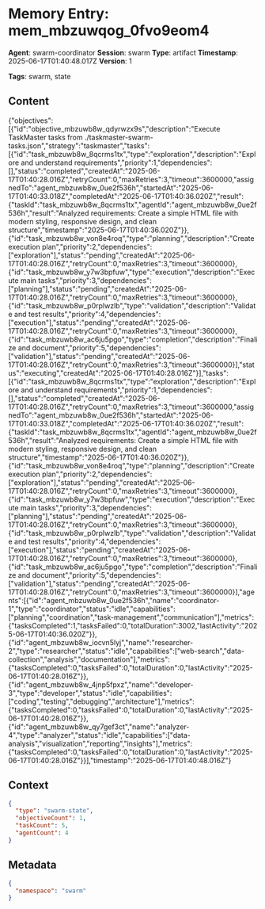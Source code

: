 # Memory Entry: mem_mbzuwqog_0fvo9eom4

**Agent**: swarm-coordinator
**Session**: swarm
**Type**: artifact
**Timestamp**: 2025-06-17T01:40:48.017Z
**Version**: 1

**Tags**: swarm, state

## Content

{"objectives":[{"id":"objective_mbzuwb8w_qdyrwzx9s","description":"Execute TaskMaster tasks from ./taskmaster-swarm-tasks.json","strategy":"taskmaster","tasks":[{"id":"task_mbzuwb8w_8qcrms1tx","type":"exploration","description":"Explore and understand requirements","priority":1,"dependencies":[],"status":"completed","createdAt":"2025-06-17T01:40:28.016Z","retryCount":0,"maxRetries":3,"timeout":3600000,"assignedTo":"agent_mbzuwb8w_0ue2f536h","startedAt":"2025-06-17T01:40:33.018Z","completedAt":"2025-06-17T01:40:36.020Z","result":{"taskId":"task_mbzuwb8w_8qcrms1tx","agentId":"agent_mbzuwb8w_0ue2f536h","result":"Analyzed requirements: Create a simple HTML file with modern styling, responsive design, and clean structure","timestamp":"2025-06-17T01:40:36.020Z"}},{"id":"task_mbzuwb8w_von8e4roq","type":"planning","description":"Create execution plan","priority":2,"dependencies":["exploration"],"status":"pending","createdAt":"2025-06-17T01:40:28.016Z","retryCount":0,"maxRetries":3,"timeout":3600000},{"id":"task_mbzuwb8w_y7w3bpfuw","type":"execution","description":"Execute main tasks","priority":3,"dependencies":["planning"],"status":"pending","createdAt":"2025-06-17T01:40:28.016Z","retryCount":0,"maxRetries":3,"timeout":3600000},{"id":"task_mbzuwb8w_p0rplwzlb","type":"validation","description":"Validate and test results","priority":4,"dependencies":["execution"],"status":"pending","createdAt":"2025-06-17T01:40:28.016Z","retryCount":0,"maxRetries":3,"timeout":3600000},{"id":"task_mbzuwb8w_ac6ju5pgo","type":"completion","description":"Finalize and document","priority":5,"dependencies":["validation"],"status":"pending","createdAt":"2025-06-17T01:40:28.016Z","retryCount":0,"maxRetries":3,"timeout":3600000}],"status":"executing","createdAt":"2025-06-17T01:40:28.016Z"}],"tasks":[{"id":"task_mbzuwb8w_8qcrms1tx","type":"exploration","description":"Explore and understand requirements","priority":1,"dependencies":[],"status":"completed","createdAt":"2025-06-17T01:40:28.016Z","retryCount":0,"maxRetries":3,"timeout":3600000,"assignedTo":"agent_mbzuwb8w_0ue2f536h","startedAt":"2025-06-17T01:40:33.018Z","completedAt":"2025-06-17T01:40:36.020Z","result":{"taskId":"task_mbzuwb8w_8qcrms1tx","agentId":"agent_mbzuwb8w_0ue2f536h","result":"Analyzed requirements: Create a simple HTML file with modern styling, responsive design, and clean structure","timestamp":"2025-06-17T01:40:36.020Z"}},{"id":"task_mbzuwb8w_von8e4roq","type":"planning","description":"Create execution plan","priority":2,"dependencies":["exploration"],"status":"pending","createdAt":"2025-06-17T01:40:28.016Z","retryCount":0,"maxRetries":3,"timeout":3600000},{"id":"task_mbzuwb8w_y7w3bpfuw","type":"execution","description":"Execute main tasks","priority":3,"dependencies":["planning"],"status":"pending","createdAt":"2025-06-17T01:40:28.016Z","retryCount":0,"maxRetries":3,"timeout":3600000},{"id":"task_mbzuwb8w_p0rplwzlb","type":"validation","description":"Validate and test results","priority":4,"dependencies":["execution"],"status":"pending","createdAt":"2025-06-17T01:40:28.016Z","retryCount":0,"maxRetries":3,"timeout":3600000},{"id":"task_mbzuwb8w_ac6ju5pgo","type":"completion","description":"Finalize and document","priority":5,"dependencies":["validation"],"status":"pending","createdAt":"2025-06-17T01:40:28.016Z","retryCount":0,"maxRetries":3,"timeout":3600000}],"agents":[{"id":"agent_mbzuwb8w_0ue2f536h","name":"coordinator-1","type":"coordinator","status":"idle","capabilities":["planning","coordination","task-management","communication"],"metrics":{"tasksCompleted":1,"tasksFailed":0,"totalDuration":3002,"lastActivity":"2025-06-17T01:40:36.020Z"}},{"id":"agent_mbzuwb8w_iocvn5lyj","name":"researcher-2","type":"researcher","status":"idle","capabilities":["web-search","data-collection","analysis","documentation"],"metrics":{"tasksCompleted":0,"tasksFailed":0,"totalDuration":0,"lastActivity":"2025-06-17T01:40:28.016Z"}},{"id":"agent_mbzuwb8w_4jnp5fpxz","name":"developer-3","type":"developer","status":"idle","capabilities":["coding","testing","debugging","architecture"],"metrics":{"tasksCompleted":0,"tasksFailed":0,"totalDuration":0,"lastActivity":"2025-06-17T01:40:28.016Z"}},{"id":"agent_mbzuwb8w_qy7gef3ct","name":"analyzer-4","type":"analyzer","status":"idle","capabilities":["data-analysis","visualization","reporting","insights"],"metrics":{"tasksCompleted":0,"tasksFailed":0,"totalDuration":0,"lastActivity":"2025-06-17T01:40:28.016Z"}}],"timestamp":"2025-06-17T01:40:48.016Z"}

## Context

```json
{
  "type": "swarm-state",
  "objectiveCount": 1,
  "taskCount": 5,
  "agentCount": 4
}
```

## Metadata

```json
{
  "namespace": "swarm"
}
```
